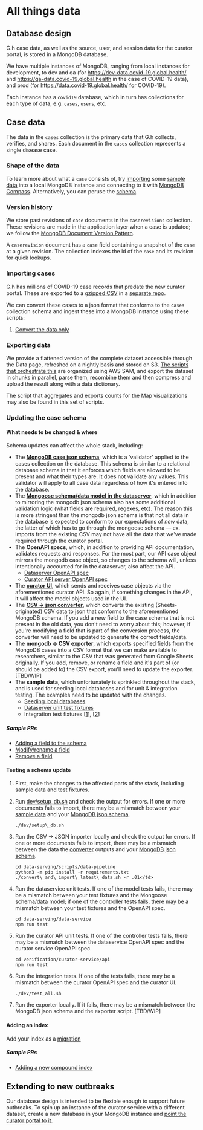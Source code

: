 # All things data

## Database design

G.h case data, as well as the source, user, and session data for the curator portal, is stored in a MongoDB database.

We have multiple instances of MongoDB, ranging from local instances for development, to dev and qa (for
https://dev-data.covid-19.global.health/ and https://qa-data.covid-19.global.health in the case of COVID-19 data),
and prod (for https://data.covid-19.global.health/ for COVID-19).

Each instance has a `covid19` database, which in turn has collections for each type of data, e.g. `cases`, `users`, etc.

## Case data

The data in the `cases` collection is the primary data that G.h collects, verifies, and shares. Each document in the
`cases` collection represents a single disease case.

### Shape of the data

To learn more about what a `case` consists of, try
[importing](https://github.com/globaldothealth/list/blob/main/dev/setup_db.sh) some
[sample data](https://github.com/globaldothealth/list/tree/main/data-serving/samples) into a local MongoDB instance and
connecting to it with [MongoDB Compass](https://www.mongodb.com/products/compass). Alternatively, you can peruse the
[schema](https://github.com/globaldothealth/list/blob/main/data-serving/scripts/setup-db/schemas/cases.schema.json).

### Version history

We store past revisions of `case` documents in the `caserevisions` collection. These revisions are made in the
application layer when a case is updated; we follow the
[MongoDB Document Version Pattern](https://www.mongodb.com/blog/post/building-with-patterns-the-document-versioning-pattern).

A `caserevision` document has a `case` field containing a snapshot of the `case` at a given revision. The collection
indexes the id of the `case` and its revision for quick lookups.

### Importing cases

G.h has millions of COVID-19 case records that predate the new curator portal. These are exported to a
[gzipped CSV](https://github.com/beoutbreakprepared/nCoV2019/tree/master/latest_data) in a
[separate repo](https://github.com/beoutbreakprepared/nCoV2019).

We can convert these cases to a json format that conforms to the `cases` collection schema and ingest these into a
MongoDB instance using these scripts:
1. [Convert the data only](https://github.com/globaldothealth/list/tree/main/database/convert-data)

### Exporting data

We provide a flattened version of the complete dataset accessible through the Data page, refreshed on a nightly basis and stored on S3. [The scripts that orchestrate this](https://github.com/globaldothealth/list/tree/main/data-serving/scripts/export-data) are organized using AWS SAM, and export the dataset in chunks in parallel, parse them, recombine them and then compress and upload the result along with a data dictionary.

The script that aggregates and exports counts for the Map visualizations may also be found in this set of scripts.

### Updating the case schema
#### What needs to be changed & where

Schema updates can affect the whole stack, including:

* The
  **[MongoDB case json schema](https://github.com/globaldothealth/list/blob/main/data-serving/scripts/setup-db/schemas/cases.schema.json)**,
  which is a 'validator' applied to the cases collection on the database. This schema is similar to a relational
  database schema in that it enforces which fields are allowed to be present and what their types are. It does not
  validate any values. This validator will apply to all case data regardless of how it's entered into the database.
* The
  **[Mongoose schema/data model in the dataserver](https://github.com/globaldothealth/list/blob/main/data-serving/data-service/src/model)**,
  which in addition to mirroring the mongodb json schema also has some additional validation logic (what fields are
  required, regexes, etc). The reason this is more stringent than the mongodb json schema is that not all data in the
  database is expected to conform to our expectations of _new_ data, the latter of which has to go through the mongoose
  schema — ex. imports from the existing CSV may not have all the data that we've made required through the curator
  portal.
* The **OpenAPI specs**, which, in addition to providing API documentation, validates requests and responses. For the
  most part, our API case object mirrors the mongodb case object, so changes to the schema will, unless intentionally
  accounted for in the dataserver, also affect the API.
    * [Dataserver OpenAPI spec](https://github.com/globaldothealth/list/blob/main/data-serving/data-service/api/openapi.yaml)
    * [Curator API server OpenAPI spec](https://github.com/globaldothealth/list/blob/main/verification/curator-service/api/openapi/openapi.yaml)
* The
  **[curator UI](https://github.com/globaldothealth/list/tree/main/verification/curator-service/ui/src/components)**,
  which sends and receives case objects via the aforementioned curator API. So again, if something changes in the API,
  it will affect the model objects used in the UI.
* The
  **[CSV → json converter](https://github.com/globaldothealth/list/blob/main/data-serving/scripts/convert-data/convert_data.py)**,
  which converts the existing (Sheets-originated) CSV data to json that conforms to the aforementioned MongoDB schema.
  If you add a _new_ field to the case schema that is not present in the old data, you don't need to worry about this;
  however, if you're modifying a field that is part of the conversion process, the converter will need to be updated to
  generate the correct fields/data.
* The **mongodb → CSV exporter**, which exports specified fields from the MongoDB cases into a CSV format that we can
  make available to researchers, similar to the CSV that was generated from Google Sheets originally. If you add,
  remove, or rename a field and it's part of (or should be added to) the CSV export, you'll need to update the exporter.
  [TBD/WIP]
* The **sample data**, which unfortunately is sprinkled throughout the stack, and is used for seeding local databases
  and for unit & integration testing. The examples need to be updated with the changes.
    * [Seeding local databases](https://github.com/globaldothealth/list/tree/main/data-serving/samples)
    * [Dataserver unit test fixtures](https://github.com/globaldothealth/list/tree/main/data-serving/data-service/test/model/data)
    * Integration test fixtures
      [[1](https://github.com/globaldothealth/list/blob/main/verification/curator-service/ui/cypress/support/commands.ts)],
      [[2](https://github.com/globaldothealth/list/blob/main/verification/curator-service/ui/src/components/fixtures/fullCase.json)]

##### Sample PRs

* [Adding a field to the schema](https://github.com/globaldothealth/list/pull/318/files)
* [Modify/rename a field](https://github.com/globaldothealth/list/pull/372/files)
* [Remove a field](https://github.com/globaldothealth/list/pull/257/files)

#### Testing a schema update

1. First, make the changes to the affected parts of the stack, including sample data and test fixtures.
1. Run
   [dev/setup\_db.sh](https://github.com/globaldothealth/list/blob/main/dev/setup_db.sh)
   and check the output for errors. If one or more documents fails to import, there may be a mismatch between your
   [sample data](https://github.com/globaldothealth/list/tree/main/data-serving/samples)
   and your
   [MongoDB json schema](https://github.com/globaldothealth/list/blob/main/data-serving/data-service/schemas/cases.schema.json).

   `./dev/setup\_db.sh`

1. Run the CSV → JSON importer locally and check the output for errors. If one or more documents fails to import, there
   may be a mismatch between the data the
   [converter](https://github.com/globaldothealth/list/blob/main/data-serving/scripts/convert-data/convert_data.py)
   outputs and your
   [MongoDB json schema](https://github.com/globaldothealth/list/blob/main/data-serving/data-service/schemas/cases.schema.json).

   ```
   cd data-serving/scripts/data-pipeline
   python3 -m pip install -r requirements.txt
   ./convert\_and\_import\_latest\_data.sh -r .01</td>
   ```

1. Run the dataservice unit tests. If one of the model tests fails, there may be a mismatch between your test fixtures
   and the Mongoose schema/data model; if one of the controller tests fails, there may be a mismatch between your test
   fixtures and the OpenAPI spec.

   ```
   cd data-serving/data-service
   npm run test
   ```

1. Run the curator API unit tests. If one of the controller tests fails, there may be a mismatch between the dataservice
   OpenAPI spec and the curator service OpenAPI spec.

   ```
   cd verification/curator-service/api
   npm run test
   ```

1. Run the integration tests. If one of the tests fails, there may be a mismatch between the curator OpenAPI spec and
   the curator UI.

   `./dev/test_all.sh`

1. Run the exporter locally. If it fails, there may be a mismatch between the MongoDB json schema and the exporter
   script. [TBD/WIP]

#### Adding an index

Add your index as a [migration](https://github.com/globaldothealth/list/tree/main/data-serving/scripts/setup-db/README.md)

##### Sample PRs

* [Adding a new compound index](https://github.com/globaldothealth/list/pull/701/files)

## Extending to new outbreaks

Our database design is intended to be flexible enough to support future outbreaks. To spin up an instance of the curator
service with a different dataset, create a new database in your MongoDB instance and
[point the curator portal to it](https://github.com/globaldothealth/list/blob/main/dev/docker-compose.yml).
